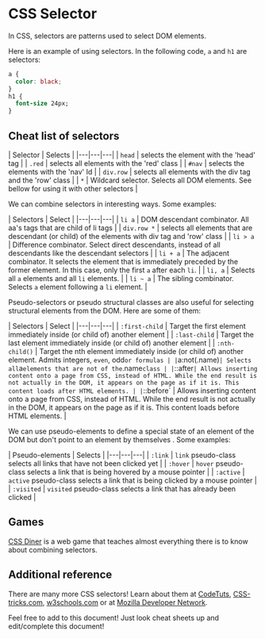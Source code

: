 # CSS Selector

In CSS, selectors are patterns used to select DOM elements.

Here is an example of using selectors. In the following code, `a` and `h1` are selectors:

```css
a {
  color: black;
}
h1 {
  font-size 24px;
}
```

## Cheat list of selectors

| Selector | Selects |
|---|---|---|
| `head` | selects the element with the 'head' tag |
| `.red` | selects all elements with the 'red' class |
| `#nav` | selects the elements with the 'nav' Id |
| `div.row` | selects all elements with the div tag and the 'row' class |
| `*` | Wildcard selector. Selects all DOM elements. See bellow for using it with other selectors |

We can combine selectors in interesting ways. Some examples:

| Selectors | Select |
|---|---|---|
| `li a` | DOM descendant combinator. All aa's tags that are child of li tags |
| `div.row *` | selects all elements that are descendant (or child) of the elements with div tag and 'row' class |
| `li > a` | Difference combinator. Select direct descendants, instead of all descendants like the descendant selectors |
| `li + a` | The adjacent combinator. It selects the element that is immediately preceded by the former element. In this case, only the first `a` after each `li`. |
| `li, a` | Selects all `a` elements and all `li` elements. |
| `li ~ a` | The sibling combinator. Selects `a` element following a `li` element. |

Pseudo-selectors or pseudo structural classes are also useful for selecting structural elements from the DOM. Here are some of them:

| Selectors | Select |
|---|---|---|
| `:first-child` | Target the first element immediately inside (or child of) another element |
| `:last-child` | Target the last element immediately inside (or child of) another element |
| `:nth-child()` |  Target the nth element immediately inside (or child of) another element. Admits integers, `even`, odd` or formulas |
| `a:not(.name)` | Selects all `a` elements that are not of the `.name` class |
| `::after` | Allows inserting content onto a page from CSS, instead of HTML. While the end result is not actually in the DOM, it appears on the page as if it is. This content loads after HTML elements. |
| `::before` | Allows inserting content onto a page from CSS, instead of HTML. While the end result is not actually in the DOM, it appears on the page as if it is. This content loads before HTML elements. |

We can use pseudo-elements to define a special state of an element of the DOM but don't point to an element by themselves . Some examples:

| Pseudo-elements | Selects |
|---|---|---|
| `:link` | `link` pseudo-class selects all links that have not been clicked yet |
| `:hover` | `hover` pseudo-class selects a link that is being hovered by a mouse pointer |
| `:active` | `active` pseudo-class selects a link that is being clicked by a mouse pointer |
| `:visited` | `visited` pseudo-class selects a link that has already been clicked |

## Games

[CSS Diner](http://flukeout.github.io) is a web game that teaches almost everything there is to know about combining selectors.

## Additional reference

There are many more CSS selectors! Learn about them at [CodeTuts](http://code.tutsplus.com/tutorials/the-30-css-selectors-you-must-memorize--net-16048), [CSS-tricks.com](https://css-tricks.com/almanac/selectors/), [w3schools.com](http://www.w3schools.com/cssref/css_selectors.asp) or at [Mozilla Developer Network](https://developer.mozilla.org/en/docs/Web/Guide/CSS/Getting_started/Selectors).

Feel free to add to this document! Just look cheat sheets up and edit/complete this document!
